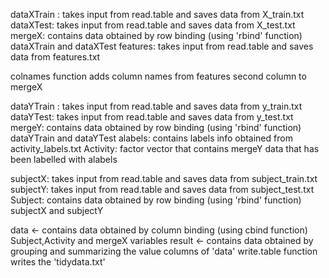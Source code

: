 dataXTrain : takes input from read.table and saves data from X_train.txt
dataXTest: takes input from read.table and saves data from X_test.txt
mergeX: contains data obtained by row binding (using 'rbind' function) dataXTrain and dataXTest
features: takes input from read.table and saves data from features.txt

colnames function adds column names from features second column to mergeX

dataYTrain : takes input from read.table and saves data from y_train.txt
dataYTest: takes input from read.table and saves data from y_test.txt
mergeY: contains data obtained by row binding (using 'rbind' function) dataYTrain and dataYTest
alabels: contains labels info obtained from activity_labels.txt
Activity: factor vector that contains mergeY data that has been labelled with alabels

subjectX: takes input from read.table and saves data from subject_train.txt
subjectY: takes input from read.table and saves data from subject_test.txt
Subject: contains data obtained by row binding (using 'rbind' function) subjectX and subjectY

data <- contains data obtained by column binding (using cbind function) Subject,Activity and mergeX variables
result <- contains data obtained by grouping and summarizing the value columns of 'data' 
write.table function writes the 'tidydata.txt'
